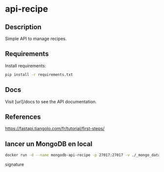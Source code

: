 # api-recipe

## Description
Simple API to manage recipes.

## Requirements
Install requirements:
```bash
pip install -r requirements.txt
```

## Docs
Visit [url]/docs to see the API documentation.

## References
https://fastapi.tiangolo.com/fr/tutorial/first-steps/

## lancer un MongoDB en local
```sh 
docker run -d --name mongodb-api-recipe -p 27017:27017 -v ./_mongo_data:/data/db mongo
```

signature